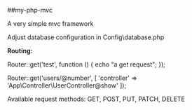 ##my-php-mvc

A very simple mvc framework

Adjust database configuration in Config\database.php


**Routing:**

Router::get('test', function () {
    echo "a get request";
});

Router::get('users/@number', [
    'controller' => 'App\Controller\UserController@show'
]);

Available request methods: GET, POST, PUT, PATCH, DELETE

